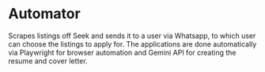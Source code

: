 # Automator
Scrapes listings off Seek and sends it to a user via Whatsapp, to which user can choose the listings to apply for. The applications are done automatically via Playwright for browser automation and Gemini API for creating the resume and cover letter.
